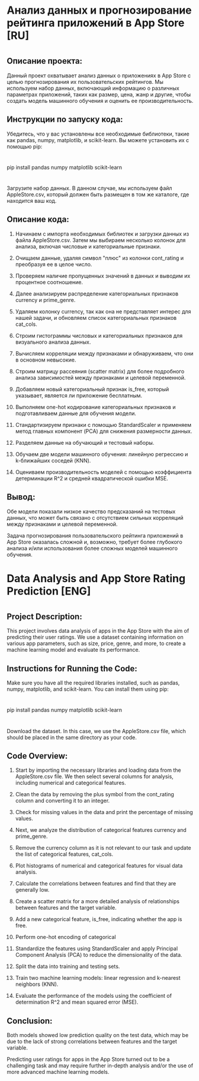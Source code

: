 # Анализ данных и прогнозирование рейтинга приложений в App Store [RU]
#
## Описание проекта:

Данный проект охватывает анализ данных о приложениях в App Store с целью прогнозирования их пользовательских рейтингов. Мы используем набор данных, включающий информацию о различных параметрах приложений, таких как размер, цена, жанр и другие, чтобы создать модель машинного обучения и оценить ее производительность.

## Инструкции по запуску кода:

Убедитесь, что у вас установлены все необходимые библиотеки, такие как pandas, numpy, matplotlib, и scikit-learn. Вы можете установить их с помощью pip:
#
pip install pandas numpy matplotlib scikit-learn
#
Загрузите набор данных. В данном случае, мы используем файл AppleStore.csv, который должен быть размещен в том же каталоге, где находится ваш код.


## Описание кода:

1) Начинаем с импорта необходимых библиотек и загрузки данных из файла AppleStore.csv. Затем мы выбираем несколько колонок для анализа, включая числовые и категориальные признаки.

2) Очищаем данные, удаляя символ "плюс" из колонки cont_rating и преобразуя ее в целое число.

3) Проверяем наличие пропущенных значений в данных и выводим их процентное соотношение.

4) Далее анализируем распределение категориальных признаков currency и prime_genre.

5) Удаляем колонку currency, так как она не представляет интерес для нашей задачи, и обновляем список категориальных признаков cat_cols.

6) Строим гистограммы числовых и категориальных признаков для визуального анализа данных.

7) Вычисляем корреляции между признаками и обнаруживаем, что они в основном невысокие.

8) Строим матрицу рассеяния (scatter matrix) для более подробного анализа зависимостей между признаками и целевой переменной.

9) Добавляем новый категориальный признак is_free, который указывает, является ли приложение бесплатным.

10) Выполняем one-hot кодирование категориальных признаков и подготавливаем данные для обучения модели.

11) Стандартизируем признаки с помощью StandardScaler и применяем метод главных компонент (PCA) для снижения размерности данных.

12) Разделяем данные на обучающий и тестовый наборы.

13) Обучаем две модели машинного обучения: линейную регрессию и k-ближайших соседей (KNN).

14) Оцениваем производительность моделей с помощью коэффициента детерминации R^2 и средней квадратической ошибки MSE.

## Вывод:

Обе модели показали низкое качество предсказаний на тестовых данных, что может быть связано с отсутствием сильных корреляций между признаками и целевой переменной.

Задача прогнозирования пользовательского рейтинга приложений в App Store оказалась сложной и, возможно, требует более глубокого анализа и/или использования более сложных моделей машинного обучения.
#
#
#
#
#

# Data Analysis and App Store Rating Prediction [ENG]
#
## Project Description:

This project involves data analysis of apps in the App Store with the aim of predicting their user ratings. We use a dataset containing information on various app parameters, such as size, price, genre, and more, to create a machine learning model and evaluate its performance.

## Instructions for Running the Code:

Make sure you have all the required libraries installed, such as pandas, numpy, matplotlib, and scikit-learn. You can install them using pip:
#
pip install pandas numpy matplotlib scikit-learn
#
Download the dataset. In this case, we use the AppleStore.csv file, which should be placed in the same directory as your code.


## Code Overview:

1) Start by importing the necessary libraries and loading data from the AppleStore.csv file. We then select several columns for analysis, including numerical and categorical features.

2) Clean the data by removing the plus symbol from the cont_rating column and converting it to an integer.

3) Check for missing values in the data and print the percentage of missing values.

4) Next, we analyze the distribution of categorical features currency and prime_genre.

5) Remove the currency column as it is not relevant to our task and update the list of categorical features, cat_cols.

6) Plot histograms of numerical and categorical features for visual data analysis.

7) Calculate the correlations between features and find that they are generally low.

8) Create a scatter matrix for a more detailed analysis of relationships between features and the target variable.

9) Add a new categorical feature, is_free, indicating whether the app is free.

10) Perform one-hot encoding of categorical

11) Standardize the features using StandardScaler and apply Principal Component Analysis (PCA) to reduce the dimensionality of the data.

12) Split the data into training and testing sets.

13) Train two machine learning models: linear regression and k-nearest neighbors (KNN).

14) Evaluate the performance of the models using the coefficient of determination R^2 and mean squared error (MSE).

## Conclusion:

Both models showed low prediction quality on the test data, which may be due to the lack of strong correlations between features and the target variable.

Predicting user ratings for apps in the App Store turned out to be a challenging task and may require further in-depth analysis and/or the use of more advanced machine learning models.
